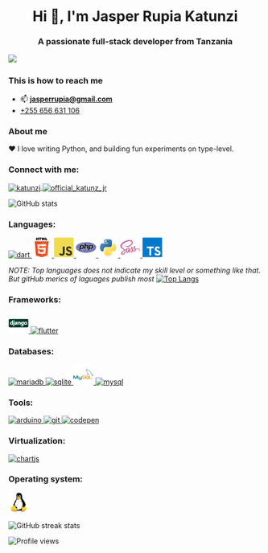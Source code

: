 <h1 align="center">Hi 👋, I'm Jasper Rupia Katunzi</h1>
<h3 align="center">A passionate full-stack developer from Tanzania</h3>
 
 

![](https://pbs.twimg.com/profile_banners/1515338077690118146/1650124789/600x200)


 
### This is how to reach me
- 📫 **jasperrupia@gmail.com** 
-   <a href="tel:+255656631106"> +255 656 631 106 </a>


### About me
❤️ I love writing Python, and building fun experiments on type-level.


<h3 align="left">Connect with me:</h3>
<p align="left">
  <a href="https://twitter.com/katunzj" target="blank">
    <img align="center" src="https://raw.githubusercontent.com/rahuldkjain/github-profile-readme-generator/master/src/images/icons/Social/twitter.svg" alt="katunzj" height="30" width="40" />
  </a>
  <a href="https://instagram.com/katunz.jr" target="blank">
    <img align="center" src="https://raw.githubusercontent.com/rahuldkjain/github-profile-readme-generator/master/src/images/icons/Social/instagram.svg" alt="official_katunz_jr" height="30" width="40" />
  </a>
</p>



![GitHub stats](https://github-readme-stats.vercel.app/api?username=jasperrupia&show_icons=true)  



<h3 align="left">Languages:</h3>
<p align="left"> 
  <a href="https://dart.dev" target="_blank" rel="noreferrer"> 
    <img src="https://www.vectorlogo.zone/logos/dartlang/dartlang-icon.svg" alt="dart" height="40"/> 
  </a> 
  <a href="https://www.w3.org/html/" target="_blank" rel="noreferrer"> 
    <img src="https://raw.githubusercontent.com/devicons/devicon/master/icons/html5/html5-original-wordmark.svg" alt="html5" height="40"/> 
  </a>  
  <a href="https://developer.mozilla.org/en-US/docs/Web/JavaScript" target="_blank" rel="noreferrer"> 
    <img src="https://raw.githubusercontent.com/devicons/devicon/master/icons/javascript/javascript-original.svg" alt="javascript" height="40"/> 
  </a> 
  <a href="https://www.php.net" target="_blank" rel="noreferrer"> 
    <img src="https://raw.githubusercontent.com/devicons/devicon/master/icons/php/php-original.svg" alt="php" height="40"/> 
  </a> 
  <a href="https://www.python.org" target="_blank" rel="noreferrer"> 
    <img src="https://raw.githubusercontent.com/devicons/devicon/master/icons/python/python-original.svg" alt="python" height="40"/> 
  </a> 
  <a href="https://sass-lang.com" target="_blank" rel="noreferrer"> 
    <img src="https://raw.githubusercontent.com/devicons/devicon/master/icons/sass/sass-original.svg" alt="sass" height="40"/> 
  </a> 
  <a href="https://www.typescriptlang.org/" target="_blank" rel="noreferrer"> 
    <img src="https://raw.githubusercontent.com/devicons/devicon/master/icons/typescript/typescript-original.svg" alt="typescript" height="40"/> 
  </a> 
</p>


*NOTE: Top languages does not indicate my skill level or something like that. But gitHub merics of laguages publish most*
[![Top Langs](https://github-readme-stats.vercel.app/api/top-langs/?username=jasperrupia)](https://github.com/anuraghazra/github-readme-stats)



<h3 align="left">Frameworks:</h3>
<p align="left">
  <a href="https://www.djangoproject.com/" target="_blank" rel="noreferrer"> 
    <img src="https://raw.githubusercontent.com/devicons/devicon/master/icons/django/django-original.svg" alt="django" height="40"/> 
  </a> 
  <a href="https://flutter.dev" target="_blank" rel="noreferrer"> 
    <img src="https://www.vectorlogo.zone/logos/flutterio/flutterio-icon.svg" alt="flutter" height="40"/> 
  </a>
</p>



<h3 align="left">Databases:</h3>
<p align="left">
  <a href="https://mariadb.org/" target="_blank" rel="noreferrer"> 
    <img src="https://www.vectorlogo.zone/logos/mariadb/mariadb-icon.svg" alt="mariadb" height="40"/> 
  </a>  
  <a href="https://www.sqlite.org/" target="_blank" rel="noreferrer"> 
    <img src="https://www.vectorlogo.zone/logos/sqlite/sqlite-icon.svg" alt="sqlite" height="40"/> 
  </a> 
  <a href="https://www.mysql.com/" target="_blank" rel="noreferrer"> 
    <img src="https://raw.githubusercontent.com/devicons/devicon/master/icons/mysql/mysql-original-wordmark.svg" alt="mysql" height="40"/> 
  </a>
 <a href="javascript:void(0);"> 
    <img src="https://www.vectorlogo.zone/logos/firebase/firebase-ar21.svg" alt="mysql" height="40"/> 
  </a>
</p>



<h3 align="left">Tools:</h3>
<p align="left">
  <a href="https://www.arduino.cc/" target="_blank" rel="noreferrer"> 
    <img src="https://cdn.worldvectorlogo.com/logos/arduino-1.svg" alt="arduino" height="40"/> 
  </a>
  <a href="https://git-scm.com/" target="_blank" rel="noreferrer"> 
    <img src="https://www.vectorlogo.zone/logos/git-scm/git-scm-icon.svg" alt="git" height="40"/> 
  </a> 
  <a href="https://codepen.io/jasper-rupia" target="_blank" rel="noreferrer"> 
    <img src='https://cdn.jsdelivr.net/npm/simple-icons@3.0.1/icons/codepen.svg' alt='codepen' height='40'>  
  </a>
</p>



<h3 align="left">Virtualization:</h3>
<p align="left">
  <a href="https://www.chartjs.org" target="_blank" rel="noreferrer"> 
    <img src="https://www.chartjs.org/media/logo-title.svg" alt="chartjs" width="40" height="40"/> 
  </a> 
</p>



<h3 align="left">Operating system:</h3>
<p align="left">
  <a href="https://www.linux.org/" target="_blank" rel="noreferrer"> 
    <img src="https://raw.githubusercontent.com/devicons/devicon/master/icons/linux/linux-original.svg" alt="linux" width="40" height="40"/> 
  </a>
</p>



![GitHub streak stats](https://github-readme-streak-stats.herokuapp.com/?user=jasperrupia)  



![Profile views](https://gpvc.arturio.dev/jasperrupia)  

